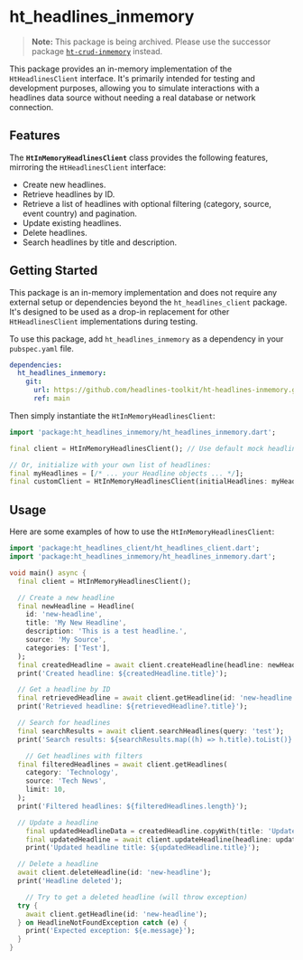 # ht_headlines_inmemory

> **Note:** This package is being archived. Please use the successor package [`ht-crud-inmemory`](https://github.com/headlines-toolkit/ht-crud-inmemory) instead.

This package provides an in-memory implementation of the `HtHeadlinesClient` interface. It's primarily intended for testing and development purposes, allowing you to simulate interactions with a headlines data source without needing a real database or network connection.

## Features

The **`HtInMemoryHeadlinesClient`** class provides the following features, mirroring the `HtHeadlinesClient` interface:

*   Create new headlines.
*   Retrieve headlines by ID.
*   Retrieve a list of headlines with optional filtering (category, source, event country) and pagination.
*   Update existing headlines.
*   Delete headlines.
*   Search headlines by title and description.

## Getting Started

This package is an in-memory implementation and does not require any external setup or dependencies beyond the `ht_headlines_client` package.  It's designed to be used as a drop-in replacement for other `HtHeadlinesClient` implementations during testing.

To use this package, add `ht_headlines_inmemory` as a dependency in your `pubspec.yaml` file.

```yaml
dependencies:
  ht_headlines_inmemory:
    git:
      url: https://github.com/headlines-toolkit/ht-headlines-inmemory.git
      ref: main
```

Then simply instantiate the `HtInMemoryHeadlinesClient`:

```dart
import 'package:ht_headlines_inmemory/ht_headlines_inmemory.dart';

final client = HtInMemoryHeadlinesClient(); // Use default mock headlines

// Or, initialize with your own list of headlines:
final myHeadlines = [/* ... your Headline objects ... */];
final customClient = HtInMemoryHeadlinesClient(initialHeadlines: myHeadlines);

```

## Usage

Here are some examples of how to use the `HtInMemoryHeadlinesClient`:

```dart
import 'package:ht_headlines_client/ht_headlines_client.dart';
import 'package:ht_headlines_inmemory/ht_headlines_inmemory.dart';

void main() async {
  final client = HtInMemoryHeadlinesClient();

  // Create a new headline
  final newHeadline = Headline(
    id: 'new-headline',
    title: 'My New Headline',
    description: 'This is a test headline.',
    source: 'My Source',
    categories: ['Test'],
  );
  final createdHeadline = await client.createHeadline(headline: newHeadline);
  print('Created headline: ${createdHeadline.title}');

  // Get a headline by ID
  final retrievedHeadline = await client.getHeadline(id: 'new-headline');
  print('Retrieved headline: ${retrievedHeadline?.title}');

  // Search for headlines
  final searchResults = await client.searchHeadlines(query: 'test');
  print('Search results: ${searchResults.map((h) => h.title).toList()}');

    // Get headlines with filters
  final filteredHeadlines = await client.getHeadlines(
    category: 'Technology',
    source: 'Tech News',
    limit: 10,
  );
  print('Filtered headlines: ${filteredHeadlines.length}');

  // Update a headline
    final updatedHeadlineData = createdHeadline.copyWith(title: 'Updated Headline Title');
    final updatedHeadline = await client.updateHeadline(headline: updatedHeadlineData);
    print('Updated headline title: ${updatedHeadline.title}');

  // Delete a headline
  await client.deleteHeadline(id: 'new-headline');
  print('Headline deleted');

    // Try to get a deleted headline (will throw exception)
  try {
    await client.getHeadline(id: 'new-headline');
  } on HeadlineNotFoundException catch (e) {
    print('Expected exception: ${e.message}');
  }
}

```
